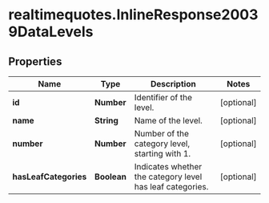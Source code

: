 # realtimequotes.InlineResponse20039DataLevels

## Properties

Name | Type | Description | Notes
------------ | ------------- | ------------- | -------------
**id** | **Number** | Identifier of the level. | [optional] 
**name** | **String** | Name of the level. | [optional] 
**number** | **Number** | Number of the category level, starting with 1. | [optional] 
**hasLeafCategories** | **Boolean** | Indicates whether the category level has leaf categories. | [optional] 


